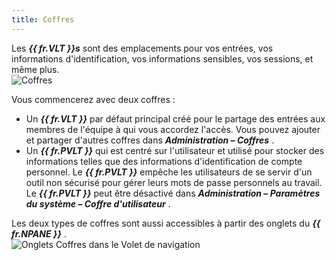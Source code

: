 ```yaml
---
title: Coffres
---
```

Les ***{{ fr.VLT }}s*** sont des emplacements pour vos entrées, vos informations d'identification, vos informations sensibles, vos sessions, et même plus.  
![Coffres](https://webdevolutions.azureedge.net/docs/fr/rdm/windows/RdmWin2003.png) 

Vous commencerez avec deux coffres :  

* Un ***{{ fr.VLT }}*** par défaut principal créé pour le partage des entrées aux membres de l'équipe à qui vous accordez l'accès. Vous pouvez ajouter et partager d'autres coffres dans ***Administration – Coffres*** . 
* Un ***{{ fr.PVLT }}*** qui est centré sur l'utilisateur et utilisé pour stocker des informations telles que des informations d'identification de compte personnel. Le ***{{ fr.PVLT }}*** empêche les utilisateurs de se servir d'un outil non sécurisé pour gérer leurs mots de passe personnels au travail. Le ***{{ fr.PVLT }}*** peut être désactivé dans ***Administration – Paramètres du système – Coffre d'utilisateur*** .  

Les deux types de coffres sont aussi accessibles à partir des onglets du ***{{ fr.NPANE }}*** .  
![Onglets Coffres dans le Volet de navigation](https://webdevolutions.azureedge.net/docs/fr/rdm/windows/RDMWin2050.png) 

